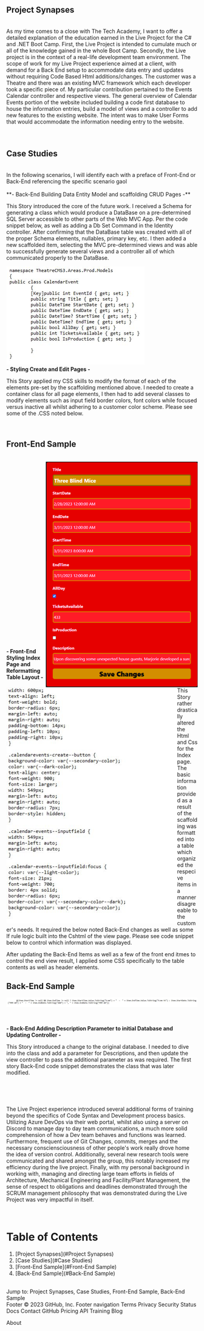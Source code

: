 
## Project Synapses
<br />
As my time comes to a close with The Tech Academy, I want to offer a detailed explanation of the education earned in the Live Project for the C# and .NET Boot 
Camp.  First, the Live Project is intended to cumulate much or all of the knowledge gained in the whole Boot Camp.  Secondly, the Live project is in the context 
of a real-life development team environment.  The scope of work for my Live Project experience aimed at a client, with demand for a Back End setup to accommodate 
data entry and updates without requiring Code Based Html additions/changes.  The customer was a Theatre and there was an existing MVC framework which each developer
took a specific piece of.  My particular contribution pertained to the Events Calendar controller and respective views.  The general overview of Calendar Events 
portion of the website included building a code first database to house the information entries, build a model of views and a controller to add new features to the 
existing website.  The intent was to make User Forms that would accommodate the information needing entry to the website.
<br /><br />
<br />


## Case Studies

<br />
In the following scenarios, I will identify each with a preface of Front-End or Back-End referencing the specific scenario gaol
<br />
<br />
**- Back-End  Building Data Entity Model and scaffolding CRUD Pages -**

  This Story introduced the core of the future work.  I received a Schema for generating a class which would produce a DataBase on a pre-determined 
  SQL Server accessible to other parts of the Web MVC App. Per the code snippet below, as well as adding a Db Set Command in the Identity controller.
  After confirming that the DataBase table was created with all of the proper Schema elements, nullables, primary key, etc. I then added a new 
  scaffolded item, selecting the MVC pre-determined views and was able to successfully generate several views and a controller all of which communicated 
  properly to the DataBase.
 

![alt text](https://github.com/TRK360/C_Sharp-Projects/blob/main/CodeSnippet1.jpg?raw=true)
<br />
 **- Styling Create and Edit Pages -**

  This Story applied my CSS skills to modify the format of each of the elements pre-set by the scaffolding mentioned above.  I needed to create a 
  container class for all page elements, I then had to add several classes to modify elements such as input field border colors, font colors while 
  focused versus inactive all whilst adhering to a customer color scheme.  Please see some of the .CSS noted below.
		
<br />

## Front-End Sample
<br />
<img src="https://github.com/TRK360/C_Sharp-Projects/blob/main/ViewSnippet.jpg" width=400 align="right"/>
			
<img src="https://github.com/TRK360/C_Sharp-Projects/blob/main/CodeSnippet2.jpg" width=450 align="left"/>
<br /><br /><br /><br /><br /><br /><br /><br /><br /><br /><br /><br /><br /><br /><br />
<br /><br /><br /><br /><br /><br /><br /><br /><br /><br /><br /><br /><br />

**- Front-End  Styling Index Page and Reformatting Table Layout -**

  This Story rather drastically altered the Html and Css for the Index page.  The basic information provided as a result of the scaffolding was 
  formatted into a table which organized the respecive items in a manner disagreeable to the customer's needs.  It required the below noted Back-End 
  changes as well as some If rule logic built into the Cshtml of the view page.  Please see code snippet below to control which information was 
  displayed.
  <br />
		
  After updating the Back-End Items as well as a few of the front end itmes to control the end view result, I applied some CSS specifically to the 
  table contents as well as header elements.
  
  ## Back-End Sample
![alt text](https://github.com/TRK360/C_Sharp-Projects/blob/main/CodeSnippet3.jpg)

<br />

**- Back-End  Adding Description Parameter to initial Database and Updating Controller -**

  This Story introduced a change to the original database.  I needed to dive into the class and add a parameter for Descriptions, and then update 
  the view controller to pass the additional parameter as was required.  The first story Back-End code snippet demonstrates the class that was later
  modified.
  
<br />
<br />
<br />

  The Live Project experience introduced several additional forms of training beyond the specifics of Code Syntax and Development process basics.  Utilizing Azure 
  DevOps via their web portal, whilst also using a server on Discord to manage day to day team communications, a much more solid comprehension of how a Dev team 
  behaves and functions was learned.  Furthermore, frequent use of Git Changes, commits, merges and the necessary consciensciousness of other people's work really 
  drove home the idea of version control.  Additionally, several new research tools were communicated and shared amongst the group, this notably increased my 
  efficiency during the live project.  Finally, with my personal background in working with, managing and directing large team efforts in fields of Architecture, 
  Mechanical Engineering and Facility/Plant Management, the sense of respect to obligations and deadlines demonstrated through the SCRUM management philosophy that 
  was demonstrated during the Live Project was very impactful in itself. 
 <br /> 
 <br />
 <br />
 
 # Table of Contents
1. [Project Synapses](#Project Synapses)
2. [Case Studies](#Case Studies)
3. [Front-End Sample](#Front-End Sample)
4. [Back-End Sample](#Back-End Sample)
 
 <br />
 Jump to: Project Synapses, Case Studies, Front-End Sample, Back-End Sample


 <br />
Footer
© 2023 GitHub, Inc.
Footer navigation
Terms
Privacy
Security
Status
Docs
Contact GitHub
Pricing
API
Training
Blog

About
